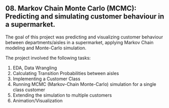 ## 08. Markov Chain Monte Carlo (MCMC): Predicting and simulating customer behaviour in a supermarket.

The goal of this project was predicting and visualizing customer behaviour between departments/aisles in a supermarket, applying Markov Chain modeling and Monte-Carlo simulation.     

The project involved the following tasks:

1. EDA, Data Wrangling
2. Calculating Transition Probabilities between aisles
3. Implementing a Customer Class
4. Running MCMC (Markov-Chain Monte-Carlo) simulation for a single class customer 
5. Extending the simulation to multiple customers
6. Animation/Visualization